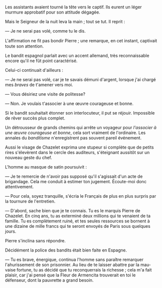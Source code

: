 Les assistants avaient tourné la tête vers le captif. Ils eurent un léger
murmure approbatif pour son attitude dégagée.

Mais le Seigneur de la nuit leva la main ; tout se tut. Il reprit :

— Je ne serai pas volé, comme tu le dis.

L'affirmation ne ﬁt pas bondir Pierre ; une remarque, en cet instant, 
captivait toute son attention.

Le bandit espagnol parlait avec un accent allemand, très reconnaissable
encore qu'il ne fût point caractérisé.

Celui-ci continuait d'ailleurs :

— Je ne serai pas volé, car je te savais démuni d'argent, lorsque j'ai
chargé mes _braves_ de t'amener vers moi.

— Vous désiriez une visite de politesse?

— Non. Je voulais t'associer à une œuvre courageuse et bonne.

Si le bandit souhaitait étonner son interlocuteur, il put se réjouir. 
Impossible de rêver succès plus complet.

Un détrousseur de grands chemins qui arrête un voyageur pour _l'associer
à une œuvre courageuse et bonne_, cela sort vraiment de l'ordinaire. Les
annales du _banditisme_ n'enregistrent pas souvent pareil événement.

Aussi le visage de Chazelet exprima une stupeur si complète que de
petits rires s'élevèrent dans le cercle des auditeurs, s'éteignant aussitôt sur
un nouveau geste du chef.

L'homme au masque de satin poursuivit :

— Je te remercie de n'avoir pas supposé qu'il s'agissait d'un acte de
brigandage. Cela me conduit à estimer ton jugement. Écoute-moi donc
attentivement.

— Pour cela, soyez tranquille, s'écria le Français de plus en plus surpris
par la tournure de l'entretien.

— D'abord, sache bien que je te connais. Tu es le marquis Pierre de
Chazelet. En cinq ans, tu as exterminé deux millions qui te venaient de ta
famille. Tu es complètement ruiné, et tes seules ressources se bornent à une
dizaine de mille francs qui te seront envoyés de Paris sous quelques jours.

Pierre s'inclina sans répondre.

Décidément la police des bandits était bien faite en Espagne.

— Tu es brave, énergique, continua l'homme sans paraître remarquer
l'ahurissement de son prisonnier. Au lieu de te laisser abattre par la mau-
vaise fortune, tu as décidé que tu reconquerrais la richesse ; cela m'a fait
plaisir, car j'ai pensé que la Fleur de Armencita trouverait en toi le
défenseur, dont la pauvrette a grand besoin.
